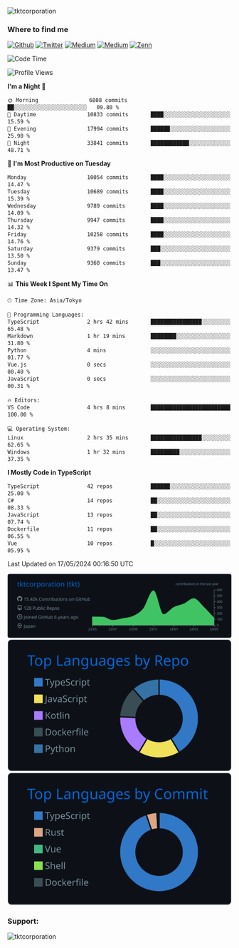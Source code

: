 <p align="left"> <img src="https://komarev.com/ghpvc/?username=tktcorporation&label=Profile%20views&color=0e75b6&style=flat" alt="tktcorporation" /> </p>

<h3>Where to find me</h3>
<p>
<a href="https://github.com/tktcorporation" target="_blank"><img alt="Github" src="https://img.shields.io/badge/GitHub-%2312100E.svg?&style=for-the-badge&logo=Github&logoColor=white" /></a>
<a href="https://twitter.com/tktcorporation" target="_blank"><img alt="Twitter" src="https://img.shields.io/badge/twitter-%231DA1F2.svg?&style=for-the-badge&logo=twitter&logoColor=white" /></a>
<a href="https://www.linkedin.com/in/tktcorporation" target="_blank"><img alt="Medium" src="https://img.shields.io/badge/linkdin-0a66c2.svg?&style=for-the-badge&logo=linkedin&logoColor=white" /></a>
<a href="https://qiita.com/tktcorporation" target="_blank"><img alt="Medium" src="https://img.shields.io/badge/qiita-55C500.svg?&style=for-the-badge&logo=qiita&logoColor=white" /></a>
<a href="https://zenn.dev/tktcorporation" target="_blank"><img alt="Zenn" src="https://img.shields.io/badge/Zenn-3EA8FF.svg?&style=for-the-badge&logo=Zenn&logoColor=white" /></a>
</p>
  
<!--START_SECTION:waka-->
![Code Time](http://img.shields.io/badge/Code%20Time-1%2C536%20hrs%2028%20mins-blue)

![Profile Views](http://img.shields.io/badge/Profile%20Views-0-blue)

**I'm a Night 🦉** 

```text
🌞 Morning                6808 commits        ██░░░░░░░░░░░░░░░░░░░░░░░   09.80 % 
🌆 Daytime                10833 commits       ████░░░░░░░░░░░░░░░░░░░░░   15.59 % 
🌃 Evening                17994 commits       ██████░░░░░░░░░░░░░░░░░░░   25.90 % 
🌙 Night                  33841 commits       ████████████░░░░░░░░░░░░░   48.71 % 
```
📅 **I'm Most Productive on Tuesday** 

```text
Monday                   10054 commits       ████░░░░░░░░░░░░░░░░░░░░░   14.47 % 
Tuesday                  10689 commits       ████░░░░░░░░░░░░░░░░░░░░░   15.39 % 
Wednesday                9789 commits        ████░░░░░░░░░░░░░░░░░░░░░   14.09 % 
Thursday                 9947 commits        ████░░░░░░░░░░░░░░░░░░░░░   14.32 % 
Friday                   10258 commits       ████░░░░░░░░░░░░░░░░░░░░░   14.76 % 
Saturday                 9379 commits        ███░░░░░░░░░░░░░░░░░░░░░░   13.50 % 
Sunday                   9360 commits        ███░░░░░░░░░░░░░░░░░░░░░░   13.47 % 
```


📊 **This Week I Spent My Time On** 

```text
🕑︎ Time Zone: Asia/Tokyo

💬 Programming Languages: 
TypeScript               2 hrs 42 mins       ████████████████░░░░░░░░░   65.48 % 
Markdown                 1 hr 19 mins        ████████░░░░░░░░░░░░░░░░░   31.80 % 
Python                   4 mins              ░░░░░░░░░░░░░░░░░░░░░░░░░   01.77 % 
Vue.js                   0 secs              ░░░░░░░░░░░░░░░░░░░░░░░░░   00.40 % 
JavaScript               0 secs              ░░░░░░░░░░░░░░░░░░░░░░░░░   00.31 % 

🔥 Editors: 
VS Code                  4 hrs 8 mins        █████████████████████████   100.00 % 

💻 Operating System: 
Linux                    2 hrs 35 mins       ████████████████░░░░░░░░░   62.65 % 
Windows                  1 hr 32 mins        █████████░░░░░░░░░░░░░░░░   37.35 % 
```

**I Mostly Code in TypeScript** 

```text
TypeScript               42 repos            ██████░░░░░░░░░░░░░░░░░░░   25.00 % 
C#                       14 repos            ██░░░░░░░░░░░░░░░░░░░░░░░   08.33 % 
JavaScript               13 repos            ██░░░░░░░░░░░░░░░░░░░░░░░   07.74 % 
Dockerfile               11 repos            ██░░░░░░░░░░░░░░░░░░░░░░░   06.55 % 
Vue                      10 repos            █░░░░░░░░░░░░░░░░░░░░░░░░   05.95 % 
```




 Last Updated on 17/05/2024 00:16:50 UTC
<!--END_SECTION:waka-->

[![](https://raw.githubusercontent.com/tktcorporation/tktcorporation/master/profile-summary-card-output/github_dark/0-profile-details.svg)](https://github.com/vn7n24fzkq/github-profile-summary-cards)
[![](https://raw.githubusercontent.com/tktcorporation/tktcorporation/master/profile-summary-card-output/github_dark/1-repos-per-language.svg)](https://github.com/vn7n24fzkq/github-profile-summary-cards) [![](https://raw.githubusercontent.com/tktcorporation/tktcorporation/master/profile-summary-card-output/github_dark/2-most-commit-language.svg)](https://github.com/vn7n24fzkq/github-profile-summary-cards)

<h3 align="left">Support:</h3>
<p><a href="https://www.buymeacoffee.com/tktcorporation"> <img align="left" src="https://cdn.buymeacoffee.com/buttons/v2/default-yellow.png" height="50" width="210" alt="tktcorporation" /></a></p><br><br>
